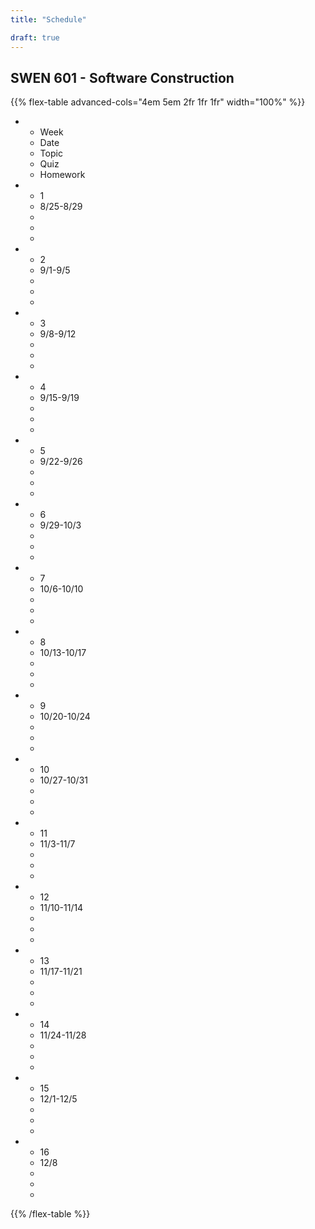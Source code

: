 ```yaml
---
title: "Schedule"

draft: true
---
```


## SWEN 601 - Software Construction

{{% flex-table advanced-cols="4em 5em 2fr 1fr 1fr" width="100%" %}}
- * Week
  * Date
  * Topic
  * Quiz
  * Homework
- * 1
  * 8/25-8/29
  * 
  * 
  * 
- * 2
  * 9/1-9/5
  * 
  * 
  * 
- * 3
  * 9/8-9/12
  * 
  * 
  * 
- * 4
  * 9/15-9/19
  * 
  * 
  * 
- * 5
  * 9/22-9/26
  * 
  * 
  * 
- * 6
  * 9/29-10/3
  * 
  * 
  * 
- * 7
  * 10/6-10/10
  * 
  * 
  * 
- * 8
  * 10/13-10/17
  * 
  * 
  * 
- * 9
  * 10/20-10/24
  * 
  * 
  * 
- * 10
  * 10/27-10/31
  * 
  * 
  * 
- * 11
  * 11/3-11/7
  * 
  * 
  * 
- * 12
  * 11/10-11/14
  * 
  * 
  * 
- * 13
  * 11/17-11/21
  * 
  * 
  * 
- * 14
  * 11/24-11/28
  * 
  * 
  * 
- * 15
  * 12/1-12/5
  * 
  * 
  * 
- * 16
  * 12/8
  * 
  * 
  * 
{{% /flex-table %}}